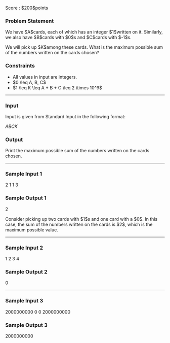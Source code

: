 
<div>

<span>

<span>

<p>
Score : $200$points
</p>

<div>

<section>

### **Problem Statement**

<p>
We have $A$cards, each of which has an integer $1$written on it. Similarly, we also have $B$cards with $0$s and $C$cards with $-1$s.
</p>

<p>
We will pick up $K$among these cards. What is the maximum possible sum of the numbers written on the cards chosen?
</p>

</section>

</div>

<div>

<section>

### **Constraints**

<ul>

<li>
All values in input are integers.
</li>

<li>
$0 \leq A, B, C$
</li>

<li>
$1 \leq K \leq A + B + C \leq 2 \times 10^9$
</li>

</ul>

</section>

</div>

---

<div>

<div>

<section>

### **Input**

<p>
Input is given from Standard Input in the following format:
</p>

<div>

$A$$B$$C$$K$
</div>

</section>

</div>

<div>

<section>

### **Output**

<p>
Print the maximum possible sum of the numbers written on the cards chosen.
</p>

</section>

</div>

</div>

---

<div>

<section>

### **Sample Input 1**

<div>

2 1 1 3

</div>

</section>

</div>

<div>

<section>

### **Sample Output 1**

<div>

2

</div>

<p>
Consider picking up two cards with $1$s and one card with a $0$.
In this case, the sum of the numbers written on the cards is $2$, which is the maximum possible value.
</p>

</section>

</div>

---

<div>

<section>

### **Sample Input 2**

<div>

1 2 3 4

</div>

</section>

</div>

<div>

<section>

### **Sample Output 2**

<div>

0

</div>

</section>

</div>

---

<div>

<section>

### **Sample Input 3**

<div>

2000000000 0 0 2000000000

</div>

</section>

</div>

<div>

<section>

### **Sample Output 3**

<div>

2000000000

</div>

</section>

</div>

</span>

</span>

</div>
